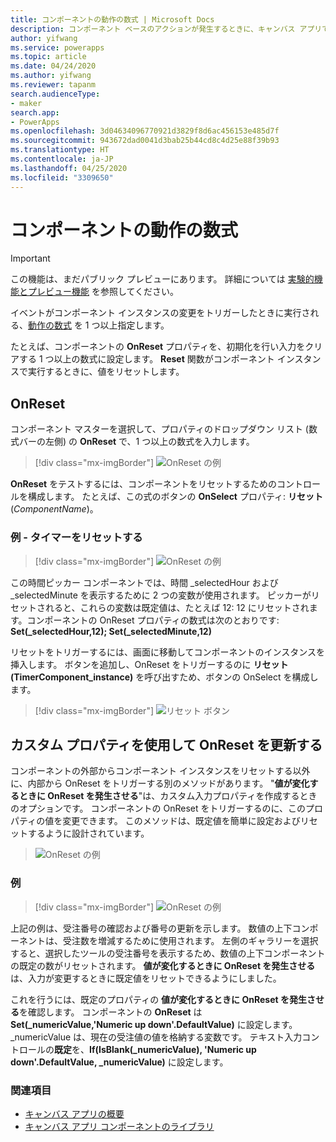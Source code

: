 ```yaml
---
title: コンポーネントの動作の数式 | Microsoft Docs
description: コンポーネント ベースのアクションが発生するときに、キャンバス アプリで 1 つ以上のタスクを実行します。
author: yifwang
ms.service: powerapps
ms.topic: article
ms.date: 04/24/2020
ms.author: yifwang
ms.reviewer: tapanm
search.audienceType:
- maker
search.app:
- PowerApps
ms.openlocfilehash: 3d04634096770921d3829f8d6ac456153e485d7f
ms.sourcegitcommit: 943672dad0041d3bab25b44cd8c4d25e88f39b93
ms.translationtype: HT
ms.contentlocale: ja-JP
ms.lasthandoff: 04/25/2020
ms.locfileid: "3309650"
---
```

# <a name="behavior-formulas-for-components"></a>コンポーネントの動作の数式

> [!IMPORTANT]
> この機能は、まだパブリック プレビューにあります。 詳細については [実験的機能とプレビュー機能](working-with-experimental.md) を参照してください。

イベントがコンポーネント インスタンスの変更をトリガーしたときに実行される、[動作の数式](working-with-formulas-in-depth.md) を 1 つ以上指定します。 

たとえば、コンポーネントの **OnReset** プロパティを、初期化を行い入力をクリアする 1 つ以上の数式に設定します。 **Reset** 関数がコンポーネント インスタンスで実行するときに、値をリセットします。

## <a name="onreset"></a>OnReset

コンポーネント マスターを選択して、プロパティのドロップダウン リスト (数式バーの左側) の **OnReset** で、1 つ以上の数式を入力します。

> [!div class="mx-imgBorder"]
> ![OnReset の例](./media/component-behavior/example-onreset.png "OnReset の例")

**OnReset** をテストするには、コンポーネントをリセットするためのコントロールを構成します。 たとえば、この式のボタンの **OnSelect** プロパティ: **リセット** (*ComponentName*)。

### <a name="example---reset-timer"></a>例 - タイマーをリセットする

> [!div class="mx-imgBorder"]
> ![OnReset の例](./media/component-behavior/Resettimer.gif "OnReset の例")

この時間ピッカー コンポーネントでは、時間 _selectedHour および _selectedMinute を表示するために 2 つの変数が使用されます。 ピッカーがリセットされると、これらの変数は既定値は、たとえば 12: 12 にリセットされます。コンポーネントの OnReset プロパティの数式は次のとおりです: **Set(_selectedHour,12); Set(_selectedMinute,12)**

リセットをトリガーするには、画面に移動してコンポーネントのインスタンスを挿入します。 ボタンを追加し、OnReset をトリガーするのに **リセット (TimerComponent_instance)** を呼び出すため、ボタンの OnSelect を構成します。

> [!div class="mx-imgBorder"]
> ![リセット ボタン](./media/component-behavior/reset-button.png "リセット ボタン")

## <a name="update-onreset-using-custom-property"></a>カスタム プロパティを使用して OnReset を更新する

コンポーネントの外部からコンポーネント インスタンスをリセットする以外に、内部から OnReset をトリガーする別のメソッドがあります。 "**値が変化するときに OnReset を発生させる**"は、カスタム入力プロパティを作成するときのオプションです。 コンポーネントの OnReset をトリガーするのに、このプロパティの値を変更できます。 このメソッドは、既定値を簡単に設定およびリセットするように設計されています。 

> ![OnReset の例](./media/component-behavior/property-trigger.png "OnReset の例")

### <a name="example"></a>例

> [!div class="mx-imgBorder"]
> ![OnReset の例](./media/component-behavior/updateordernumber2.gif "OnReset の例")

上記の例は、受注番号の確認および番号の更新を示します。 数値の上下コンポーネントは、受注数を増減するために使用されます。 左側のギャラリーを選択すると、選択したツールの受注番号を表示するため、数値の上下コンポーネントの既定の数がリセットされます。 **値が変化するときに OnReset を発生させる**は、入力が変更するときに既定値をリセットできるようにしました。 

これを行うには、既定のプロパティの **値が変化するときに OnReset を発生させる**を確認します。 コンポーネントの **OnReset** は **Set(_numericValue,'Numeric up down'.DefaultValue)** に設定します。 _numericValue は、現在の受注値の値を格納する変数です。 テキスト入力コントロールの**既定**を、**If(IsBlank(_numericValue), 'Numeric up down'.DefaultValue, _numericValue)** に設定します。

### <a name="see-also"></a>関連項目

- [キャンバス アプリの概要](create-component.md)
- [キャンバス アプリ コンポーネントのライブラリ](component-library.md)
